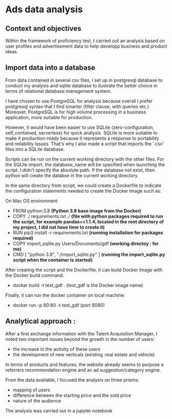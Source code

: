 # Ads data analysis


## Context and objectives 

Within the framework of proficiency test, I carried out an analysis based on user profiles and advertisement data to help developp business and product ideas. 


## Import data into a database

From data contained in several csv files, I set up in postgresql database to conduct my analysis and sqlite database to ilustrate the better choice in terms of relational database management system. 

I have chosen to use PostgreSQL for analysis because overall I prefer postgresql syntax that I find smarter (filter clause, with queries etc.)
Moreover, PostgreSQL is for high volume processing in a business application, more suitable for production.

However, it would have been easier to use SQLite (zero-configuration, self_contained, serverless) for quick analysis. SQLite is more suitable to make it production-ready because it represents a response to portability and reliability issues. That's why I also made a script that imports the '.csv' files into a SQLite database.

Scripts can be run on the current working directory with the other files. For the SQLite import, the database_name will be specified when launching the script. I didn’t specify the absolute path. If the database not exist, then python will create the databse in the current working directory.

In the same directory from script, we could create a Dockerfile to indicate the configuration statements needed to create the Docker Image such as:

On Mac OS environment:

- FROM python:3.8 **(Python 3.8 base image from the Docker)**
- COPY ./ requirements.txt ./ **(file with python packages required to run the script, for example pandas==1.1.4, located in the root directory of my project, I did not have time to create it)**
- RUN pip3 install -r requirements.txt **(running installation for packages required)**
- COPY import_sqlite.py Users/Documents/gdf **(working directoy : for me)**
- CMD [ "python 3.8", "./import_sqlite.py" ] **(running the import_sqlite.py script when the container is started)**

After creating the script and the Dockerfile, it can build Docker Image with the Docker build command:

- docker build -t test_gdf .  (test_gdf is the Docker image name)
 
Finally, it can run the docker container on local machine:

- docker run -p 80:80 -t test_gdf (port 8080)


## Analytical approach :

After a first exchange information with the Talent Acquisition Manager, I noted two important issues beyond the growth in the number of users:

- the increase in the activity of these users
- the development of new verticals (existing :real estate and vehicle)

In terms of products and features, the website already seems to purpose a referrers recommendation engine and an ad suggestion/category engine.

From the data available, I focused the analysis on three prisms:

- mapping of users
- difference between the starting price and the sold price
- nature of the audience

The analysis was carried out in a jupyter notebook

